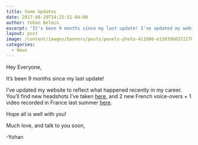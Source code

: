 ```yaml
---
title: Some Updates
date: 2017-08-29T14:25:51-04:00
author: Yohan Belmin
excerpt: "It's been 9 months since my last update! I've updated my website to reflect what happened recently in my career. You'll find new headshots I've taken, and 2 new French voice-overs + 1 video recorded in France last summer."
layout: post
image: /content/images/banners/posts/pexels-photo-411086-e1503960372270.jpeg
categories:
  - News
---
```

Hey Everyone,

It&#8217;s been 9 months since my last update!

I&#8217;ve updated my website to reflect what happened recently in my career. You&#8217;ll find new headshots I&#8217;ve taken <a href="http://www.yohanbelmin.com/photos/" target="_blank" rel="noopener">here</a>, and 2 new French voice-overs + 1 video recorded in France last summer <a href="http://www.yohanbelmin.com/media/" target="_blank" rel="noopener">here</a>.

Hope all is well with you!

Much love, and talk to you soon,

-Yohan
